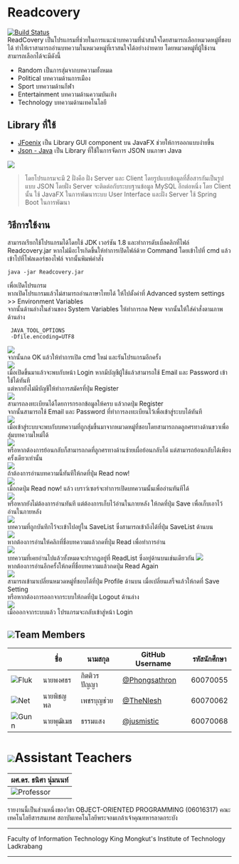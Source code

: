 # Readcovery
[![Build Status](https://travis-ci.org/joemccann/dillinger.svg?branch=master)](https://travis-ci.org/joemccann/dillinger)  
ReadCovery เป็นโปรแกรมที่ช่วยในการแนะนำบทความที่น่าสนใจโดยสามารถเลือกหมวดหมู่ที่ชอบได้ ทำให้เราสามารถอ่านบทความในหมวดหมู่ที่เราสนใจได้อย่างง่ายดาย
โดยหมวดหมู่ที่ผู้ใช้งานสามารถเลือกได้จะมีดังนี้

  - Random เป็นการสุ่มจากบทความทั้งหมด
  - Political บทความด้านการเมือง
  - Sport บทความด้านกีฬา
  - Entertainment บทความด้านความบันเทิง
  - Technology บทความด้านเทคโนโลยี
  ## Library ที่ใช้
  - [JFoenix](https://github.com/jfoenixadmin/JFoenix) เป็น Library GUI component บน JavaFX ช่วยให้การออกแบบง่ายขึ้น
  - [Json - Java](https://github.com/stleary/JSON-java) เป็น Library ที่ใช้ในการจัดการ JSON บนภาษา Java
  
  ![](https://github.com/Phongsathron/ReadCovery/blob/GUI/src/img/Working.png)    

> โดยโปรแกรมจะมี 2 ฝั่งคือ ฝั่ง Server และ Client โดยรูปแบบข้อมูลที่สื่อสารกันเป็นรูปแบบ JSON โดยฝั่ง Server จะติดต่อกับระบบฐานข้อมูล MySQL อีกต่อหนึ่ง โดย Client นั้น ใช้ JavaFX ในการพัฒนาระบบ User Interface และฝั่ง Server ใช้ Spring Boot ในการพัฒนา
 ## วิธีการใช้งาน

  สามารถเรียกใช้โปรแกรมได้โดยใช้ JDK  เวอร์ชัน 1.8 และทำการดับเบิ้ลคลิกที่ไฟล์ Readcovery.jar 
  หากไม่มีอะไรเกิดขึ้นให้ทำการเปิดไฟล์ด้วย Command โดยเข้าไปที่ cmd แล้วเข้าไปที่โฟลเดอร์ของไฟล์
  จากนั้นพิมพ์คำสั่ง
   ```
   java -jar Readcovery.jar
   ```
  เพื่อเปิดโปรแกรม  
  หากเปิดโปรแกรมแล้วไม่สามารถอ่านภาษาไทยได้ ให้ไปตั้งค่าที่ Advanced system settings >> Environment Variables  
  จากนั้นด้านล่างในส่วนของ System Variables ให้ทำการกด New จากนั้นให้ใส่คำสั่งตามภาพด้านล่าง  
  ```
   JAVA_TOOL_OPTIONS
   -Dfile.encoding=UTF8
   ```
  ![](https://github.com/Phongsathron/ReadCovery/blob/GUI/src/img/setting.png)  
  จากนั้นกด OK แล้วให้ทำการเปิด cmd ใหม่ และรันโปรแกรมอีกครั้ง  
  ![](https://github.com/Phongsathron/ReadCovery/blob/GUI/src/img/Login.png)    
  เมื่อเปิดขึ้นมาแล้วจะพบกับหน้า Login หากมีบัญชีผู้ใช้แล้วสามารถใช้ Email และ Password เข้าใช้ได้ทันที  
  แต่หากยังไม่มีบัญชีให้ทำการสมัครที่ปุ่ม Register    
  ![](https://github.com/Phongsathron/ReadCovery/blob/GUI/src/img/register.png)    
  สามารถลงทะเบียนได้โดยการกรอกข้อมูลให้ครบ แล้วกดปุ่ม Register  
  จากนั้นสามารถใช้ Email และ Password ที่ทำการลงทะเบียนไว้เพื่อเข้าสู่ระบบได้ทันที    
  ![](https://github.com/Phongsathron/ReadCovery/blob/GUI/src/img/next.png)    
  เมื่อเข้าสู่ระบบจะพบกับบทความที่ถูกสุ่มขึ้นมาจากหมวดหมู่ที่ชอบโดยสามารถกดลูกศรทางด้านขวาเพื่อสุ่มบทความใหม่ได้    
  ![](https://github.com/Phongsathron/ReadCovery/blob/GUI/src/img/back.png)    
หรือหากต้องการย้อนกลับก็สามารถกดที่ลูกศรทางด้านซ้ายเผื่อย้อนกลับได้ แต่สามารถย้อนกลับได้เพียงครั้งเดียวเท่านั้น    
 ![](https://github.com/Phongsathron/ReadCovery/blob/GUI/src/img/readnow.png)    
ถ้าต้องการอ่านบทความนี้ทันทีให้กดที่ปุ่ม Read now!    
 ![](https://github.com/Phongsathron/ReadCovery/blob/GUI/src/img/open.png)    
เมื่อกดปุ่ม Read now! แล้ว เบราว์เซอร์จะทำการเปิดบทความนั้นเพื่ออ่านทันทีได้    
 ![](https://github.com/Phongsathron/ReadCovery/blob/GUI/src/img/save.png)    
หรือหากยังไม่ต้องการอ่านทันที แต่ต้องการเก็บไว้อ่านในภายหลัง ให้กดที่ปุ่ม Save
เพื่อเก็บเอาไว้อ่านในภายหลัง    
![](https://github.com/Phongsathron/ReadCovery/blob/GUI/src/img/saveList.png)    
บทความที่ถูกบันทึกไว้จะเข้าไปอยู่ใน SaveList ซึ่งสามารถเข้าถึงได้ที่ปุ่ม SaveList ด้านบน    
![](https://github.com/Phongsathron/ReadCovery/blob/GUI/src/img/ReadInSaveList.png)    
หากต้องการอ่านให้คลิกที่ชื่อบทความแล้วกดที่ปุ่ม Read เพื่อทำการอ่าน    
 ![](https://github.com/Phongsathron/ReadCovery/blob/GUI/src/img/ReadList.png)    
บทความที่เคยอ่านไปแล้วทั้งหมดจะปรากฏอยู่ที่ ReadList ซึ่งอยู่ด้านบนเช่นเดียวกัน
![](https://github.com/Phongsathron/ReadCovery/blob/GUI/src/img/ReadAgain.png)    
หากต้องการอ่านอีกครั้งให้กดที่ชื่อบทความแล้วกดปุ่ม Read Again    
![](https://github.com/Phongsathron/ReadCovery/blob/GUI/src/img/edit.png)    
สามารถเข้ามาเปลี่ยนหมวดหมู่ที่ชอบได้ที่ปุ่ม Profile ด้านบน เมื่อเปลี่ยนเสร็จแล้วให้กดที่ Save Setting  
หรือหากต้องการออกจากระบบให้กดที่ปุ่ม Logout ด้านล่าง    
![](https://github.com/Phongsathron/ReadCovery/blob/GUI/src/img/Login.png)    
เมื่อออกจากระบบแล้ว โปรแกรมจะกลับเข้าสู่หน้า Login    
 ## ![](https://github.com/compro-itkmitl/Bomberman/blob/master/picreadme/Human.png)Team Members
|  | ชื่อ | นามสกุล | GitHub Username | รหัสนักศึกษา |
|--|--|--|--|--|
| ![Fluk](https://github.com/Phongsathron/ReadCovery/blob/GUI/src/img/Fluke.png) | นายพงศธร| กิตติวรปัญญา | [@Phongsathron](https://github.com/Phongsathron) | 60070055 |
| ![Net](https://github.com/Phongsathron/ReadCovery/blob/GUI/src/img/Net.png) | นายพิชญพล| เพชรบุญช่วย | [@TheNlesh](https://github.com/TheNlesh) | 60070062 |
| ![Gunn](https://github.com/Phongsathron/ReadCovery/blob/GUI/src/img/Gunn.png) | นายพุฒิเมธ | ธรรมแสง | [@jusmistic](https://github.com/jusmistic) | 60070068|


# ![](https://github.com/compro-itkmitl/Bomberman/blob/master/picreadme/Supervisor.png)Assistant Teachers
| ผศ.ดร. ธนิศา นุ่มนนท์  |
| ------ |
| ![Professor](https://github.com/Phongsathron/ReadCovery/blob/GUI/src/img/Professor.png)

รายงานนี้เป็นส่วนหนึ่งของวิชา OBJECT-ORIENTED PROGRAMMING (06016317)
คณะเทคโนโลยีสารสนเทศ สถาบันเทคโนโลยีพระจอมเกล้าเจ้าคุณทหารลาดกระบัง
***

Faculty of Information Technology
King Mongkut's Institute of Technology Ladkrabang

***
